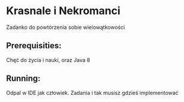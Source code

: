 # Krasnale i Nekromanci
Zadanko do powtórzenia sobie wielowątkowości

## Prerequisities:
Chęć do życia i nauki, oraz Java 8

## Running:
Odpal w IDE jak człowiek. Zadania i tak musisz gdzieś implementować